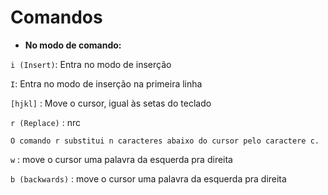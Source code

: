 # **Comandos**

* **No modo de comando:**

`i (Insert)`: Entra no modo de inserção

`I`: Entra no modo de inserção na primeira linha

`[hjkl]` : Move o cursor, igual às setas do teclado

`r (Replace)` : nrc

	O comando r substitui n caracteres abaixo do cursor pelo caractere c.

`w` : move o cursor uma palavra da esquerda pra direita

`b (backwards)` : move o cursor uma palavra da esquerda pra direita


